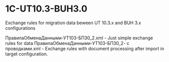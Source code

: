 # 1C-UT10.3-BUH3.0
Exchange rules for migration data beween UT 10.3.x and BUH 3.x configurations

ПравилаОбменаДанными-УТ103-БП30_2.xml - Just simple exchange rules for data
ПравилаОбменаДанными-УТ103-БП30_2- с проводками.xml - Exchange rules with document processing after import in target configuration.
